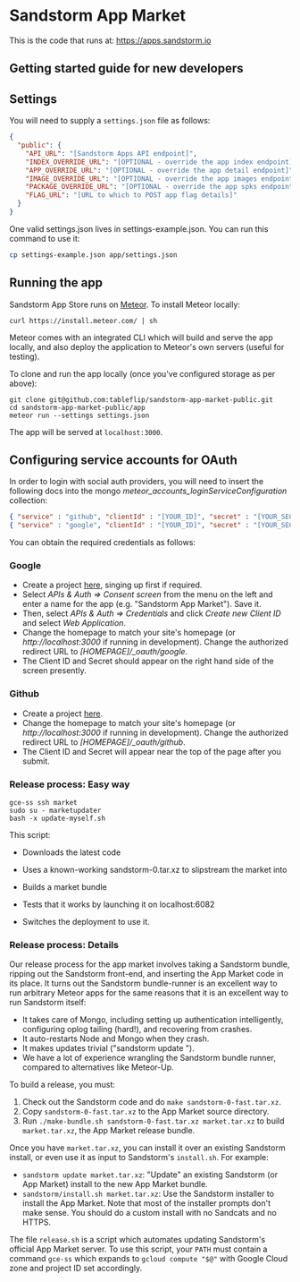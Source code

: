 # Sandstorm App Market

This is the code that runs at: https://apps.sandstorm.io

## Getting started guide for new developers

## Settings

You will need to supply a `settings.json` file as follows:

```json
{
  "public": {
    "API_URL": "[Sandstorm Apps API endpoint]",
    "INDEX_OVERRIDE_URL": "[OPTIONAL - override the app index endpoint]",
    "APP_OVERRIDE_URL": "[OPTIONAL - override the app detail endpoint]",
    "IMAGE_OVERRIDE_URL": "[OPTIONAL - override the app images endpoint]",
    "PACKAGE_OVERRIDE_URL": "[OPTIONAL - override the app spks endpoint]",
    "FLAG_URL": "[URL to which to POST app flag details]"
  }
}
```

One valid settings.json lives in settings-example.json. You can run this command
to use it:

```bash
cp settings-example.json app/settings.json
```

## Running the app

Sandstorm App Store runs on [Meteor](meteor.com).  To install Meteor locally:

```
curl https://install.meteor.com/ | sh
```

Meteor comes with an integrated CLI which will build and serve the app locally, and also deploy the application to Meteor's own servers (useful for testing).

To clone and run the app locally (once you've configured storage as per above):

```
git clone git@github.com:tableflip/sandstorm-app-market-public.git
cd sandstorm-app-market-public/app
meteor run --settings settings.json
```

The app will be served at `localhost:3000`.

## Configuring service accounts for OAuth

In order to login with social auth providers, you will need to insert the following docs into the mongo  *meteor_accounts_loginServiceConfiguration* collection:

```json
{ "service" : "github", "clientId" : "[YOUR_ID]", "secret" : "[YOUR_SECRET]" }
{ "service" : "google", "clientId" : "[YOUR_ID]", "secret" : "[YOUR_SECRET]", "loginStyle" : "popup" }
```

You can obtain the required credentials as follows:

### Google

* Create a project [here](https://console.developers.google.com), singing up first if required.
* Select *APIs & Auth => Consent screen* from the menu on the left and enter a name for the app (e.g. "Sandstorm App Market").  Save it.
* Then, select *APIs & Auth => Credentials* and click *Create new Client ID* and select *Web Application*.
* Change the homepage to match your site's homepage (or *http://localhost:3000* if running in development). Change the authorized redirect URL to *[HOMEPAGE]/_oauth/google*.
* The Client ID and Secret should appear on the right hand side of the screen presently.

### Github

* Create a project [here](https://github.com/settings/applications/new).
* Change the homepage to match your site's homepage (or *http://localhost:3000* if running in development). Change the authorized redirect URL to *[HOMEPAGE]/_oauth/github*.
* The Client ID and Secret will appear near the top of the page after you submit.

### Release process: Easy way

```
gce-ss ssh market
sudo su - marketupdater
bash -x update-myself.sh
```

This script:

- Downloads the latest code

- Uses a known-working sandstorm-0.tar.xz to slipstream the market into

- Builds a market bundle

- Tests that it works by launching it on localhost:6082

- Switches the deployment to use it.

### Release process: Details

Our release process for the app market involves taking a Sandstorm bundle, ripping out the Sandstorm front-end, and inserting the App Market code in its place. It turns out the Sandstorm bundle-runner is an excellent way to run arbitrary Meteor apps for the same reasons that it is an excellent way to run Sandstorm itself:

- It takes care of Mongo, including setting up authentication intelligently, configuring oplog tailing (hard!), and recovering from crashes.
- It auto-restarts Node and Mongo when they crash.
- It makes updates trivial ("sandstorm update <tarball>").
- We have a lot of experience wrangling the Sandstorm bundle runner, compared to alternatives like Meteor-Up.

To build a release, you must:

1. Check out the Sandstorm code and do `make sandstorm-0-fast.tar.xz`.
2. Copy `sandstorm-0-fast.tar.xz` to the App Market source directory.
3. Run `./make-bundle.sh sandstorm-0-fast.tar.xz market.tar.xz` to build `market.tar.xz`, the App Market release bundle.

Once you have `market.tar.xz`, you can install it over an existing Sandstorm install, or even use it as input to Sandstorm's `install.sh`. For example:

* `sandstorm update market.tar.xz`: "Update" an existing Sandstorm (or App Market) install to the new App Market bundle.
* `sandstorm/install.sh market.tar.xz`: Use the Sandstorm installer to install the App Market. Note that most of the installer prompts don't make sense. You should do a custom install with no Sandcats and no HTTPS.

The file `release.sh` is a script which automates updating Sandstorm's official App Market server. To use this script, your `PATH` must contain a command `gce-ss` which expands to `gcloud compute "$@"` with Google Cloud zone and project ID set accordingly.
